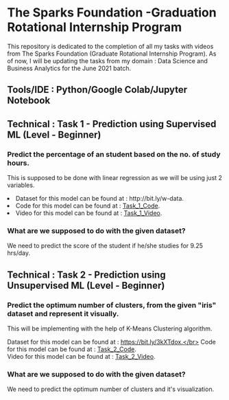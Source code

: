 # The Sparks Foundation -Graduation Rotational Internship Program

This repository is dedicated to the completion of all my tasks with videos from The Sparks Foundation (Graduate Rotational Internship Program).
As of now, I will be updating the tasks from my domain : Data Science and Business Analytics for the June 2021 batch.

## Tools/IDE : Python/Google Colab/Jupyter Notebook

## Technical : Task 1 - Prediction using Supervised ML (Level - Beginner)
### Predict the percentage of an student based on the no. of study hours. 
This is supposed to be done with linear regression as we will be using just 2 variables. </br>
<li>Dataset for this model can be found at : http://bit.ly/w-data.</br>
<li>Code for this model can be found at : <a href = "https://github.com/Recdata/Data-Science-Bussiness-Analytics-Internship/blob/main/task%201/Task_1_TSF_Supervised_Learning_Prediction.ipynb">Task_1_Code</a>.</br>
<li>Video for this model can be found at : <a href = "https://www.youtube.com/watch?v=Hf1KU4G79fw&ab_channel=AmanNadeem">Task_1_Video</a>.</br>

### What are we supposed to do with the given dataset?
We need to predict the score of the student if he/she studies for 9.25 hrs/day.


## Technical : Task 2 - Prediction using Unsupervised ML (Level - Beginner)
### Predict the optimum number of clusters, from the given "iris" dataset and represent it visually.
This will be implementing with the help of K-Means Clustering algorithm.

Dataset for this model can be found at : https://bit.ly/3kXTdox.</br>
Code for this model can be found at : <a href = "https://github.com/Recdata/Data-Science-Bussiness-Analytics-Internship/blob/main/task%202/Task_2_TSF_Un-Supervised%20Learning-Prediction.ipynb">Task_2_Code</a>.</br>
Video for this model can be found at : <a href = "https://www.youtube.com/watch?v=Hf1KU4G79fw&ab_channel=AmanNadeem">Task_2_Video</a>.</br>

### What are we supposed to do with the given dataset?
We need to predict the optimum number of clusters and it's visualization.

